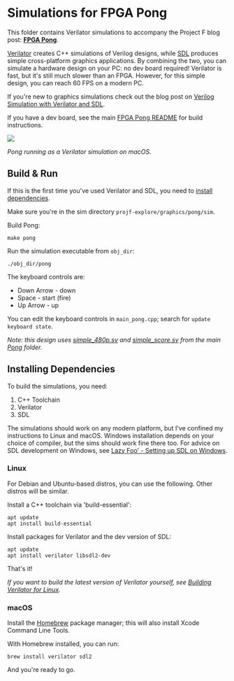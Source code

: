 # Simulations for FPGA Pong

This folder contains Verilator simulations to accompany the Project F blog post: **[FPGA Pong](https://projectf.io/posts/fpga-pong/)**.

[Verilator](https://www.veripool.org/verilator/) creates C++ simulations of Verilog designs, while [SDL](https://www.libsdl.org) produces simple cross-platform graphics applications. By combining the two, you can simulate a hardware design on your PC: no dev board required! Verilator is fast, but it's still much slower than an FPGA. However, for this simple design, you can reach 60 FPS on a modern PC.

If you're new to graphics simulations check out the blog post on [Verilog Simulation with Verilator and SDL](https://projectf.io/posts/verilog-sim-verilator-sdl/).

If you have a dev board, see the main [FPGA Pong README](../README.md) for build instructions.

![](../../../doc/img/pong-verilator-sdl.png?raw=true "")

_Pong running as a Verilator simulation on macOS._

## Build & Run

If this is the first time you've used Verilator and SDL, you need to [install dependencies](#installing-dependencies).

Make sure you're in the sim directory `projf-explore/graphics/pong/sim`.

Build Pong:

```shell
make pong
```

Run the simulation executable from `obj_dir`:

```shell
./obj_dir/pong
```

The keyboard controls are:

* Down Arrow - down
* Space - start (fire)
* Up Arrow - up

You can edit the keyboard controls in `main_pong.cpp`; search for `update keyboard state`.

_Note: this design uses [simple_480p.sv](../simple_480p.sv) and [simple_score.sv](../simple_score.sv) from the main [Pong](../) folder._

## Installing Dependencies

To build the simulations, you need:

1. C++ Toolchain
2. Verilator
3. SDL

The simulations should work on any modern platform, but I've confined my instructions to Linux and macOS. Windows installation depends on your choice of compiler, but the sims should work fine there too. For advice on SDL development on Windows, see [Lazy Foo' - Setting up SDL on Windows](https://lazyfoo.net/tutorials/SDL/01_hello_SDL/windows/index.php).

### Linux

For Debian and Ubuntu-based distros, you can use the following. Other distros will be similar.

Install a C++ toolchain via 'build-essential':

```shell
apt update
apt install build-essential
```

Install packages for Verilator and the dev version of SDL:

```shell
apt update
apt install verilator libsdl2-dev
```

That's it!

_If you want to build the latest version of Verilator yourself, see [Building Verilator for Linux](https://projectf.io/posts/building-ice40-fpga-toolchain/#verilator)._

### macOS

Install the [Homebrew](https://brew.sh/) package manager; this will also install Xcode Command Line Tools.

With Homebrew installed, you can run:

```shell
brew install verilator sdl2
```

And you're ready to go.
